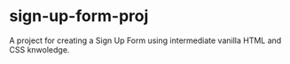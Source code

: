 # sign-up-form-proj
A project for creating a Sign Up Form using intermediate vanilla HTML and CSS knwoledge.
